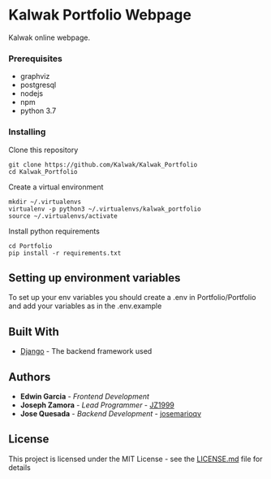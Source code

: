 # Kalwak Portfolio Webpage

Kalwak online webpage.


### Prerequisites

- graphviz
- postgresql
- nodejs
- npm
- python 3.7


### Installing

Clone this repository

```
git clone https://github.com/Kalwak/Kalwak_Portfolio
cd Kalwak_Portfolio
```

Create a virtual environment

```
mkdir ~/.virtualenvs
virtualenv -p python3 ~/.virtualenvs/kalwak_portfolio
source ~/.virtualenvs/activate
```

Install python requirements

```
cd Portfolio
pip install -r requirements.txt
```

## Setting up environment variables

To set up your env variables you should create a .env in Portfolio/Portfolio
and add your variables as in the .env.example



## Built With

* [Django](https://www.djangoproject.com/) - The backend framework used



## Authors

* **Edwin Garcia** - *Frontend Development*
* **Joseph Zamora** - *Lead Programmer* - [JZ1999](https://github.com/JZ1999)
* **Jose Quesada** - *Backend Development* - [josemarioqv](https://github.com/josemarioqv)



## License

This project is licensed under the MIT License - see the [LICENSE.md](LICENSE.md) file for details

